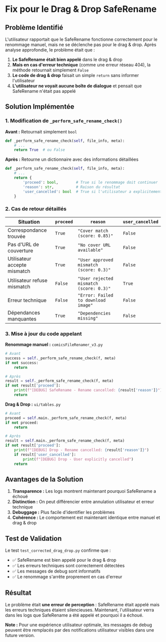 # Fix pour le Drag & Drop SafeRename

## Problème Identifié

L'utilisateur rapportait que le SafeRename fonctionne correctement pour le renommage manuel, mais ne se déclenche pas pour le drag & drop. Après analyse approfondie, le problème était que :

1. **Le SafeRename était bien appelé** dans le drag & drop
2. **Mais en cas d'erreur technique** (comme une erreur réseau 404), la méthode retournait simplement `False`
3. **Le code de drag & drop** faisait un simple `return` sans informer l'utilisateur
4. **L'utilisateur ne voyait aucune boîte de dialogue** et pensait que SafeRename n'était pas appelé

## Solution Implémentée

### 1. Modification de `_perform_safe_rename_check()`

**Avant :** Retournait simplement `bool`
```python
def _perform_safe_rename_check(self, file_info, meta):
    # ...
    return True  # ou False
```

**Après :** Retourne un dictionnaire avec des informations détaillées
```python
def _perform_safe_rename_check(self, file_info, meta):
    # ...
    return {
        'proceed': bool,        # True si le renommage doit continuer
        'reason': str,          # Raison du résultat
        'user_cancelled': bool  # True si l'utilisateur a explicitement annulé
    }
```

### 2. Cas de retour détaillés

| Situation | `proceed` | `reason` | `user_cancelled` |
|-----------|-----------|----------|------------------|
| Correspondance trouvée | `True` | `"Cover match (score: 0.85)"` | `False` |
| Pas d'URL de couverture | `True` | `"No cover URL available"` | `False` |
| Utilisateur accepte mismatch | `True` | `"User approved mismatch (score: 0.3)"` | `False` |
| Utilisateur refuse mismatch | `False` | `"User rejected mismatch (score: 0.3)"` | `True` |
| Erreur technique | `False` | `"Error: Failed to download image"` | `False` |
| Dépendances manquantes | `True` | `"Dependencies missing"` | `False` |

### 3. Mise à jour du code appelant

**Renommage manuel :** `comicsFileRenamer_v3.py`
```python
# Avant
success = self._perform_safe_rename_check(f, meta)
if not success:
    return

# Après  
result = self._perform_safe_rename_check(f, meta)
if not result['proceed']:
    print(f"[DEBUG] SafeRename - Rename cancelled: {result['reason']}")
    return
```

**Drag & Drop :** `ui/tables.py`
```python
# Avant
proceed = self.main._perform_safe_rename_check(f, meta)
if not proceed:
    return

# Après
result = self.main._perform_safe_rename_check(f, meta)
if not result['proceed']:
    print(f"[DEBUG] Drop - Rename cancelled: {result['reason']}")
    if result['user_cancelled']:
        print(f"[DEBUG] Drop - User explicitly cancelled")
    return
```

## Avantages de la Solution

1. **Transparence :** Les logs montrent maintenant pourquoi SafeRename a échoué
2. **Distinction :** On peut différencier entre annulation utilisateur et erreur technique
3. **Debuggage :** Plus facile d'identifier les problèmes
4. **Cohérence :** Le comportement est maintenant identique entre manuel et drag & drop

## Test de Validation

Le test `test_corrected_drag_drop.py` confirme que :
- ✅ SafeRename est bien appelé pour le drag & drop
- ✅ Les erreurs techniques sont correctement détectées
- ✅ Les messages de debug sont informatifs
- ✅ Le renommage s'arrête proprement en cas d'erreur

## Résultat

Le problème était **une erreur de perception** : SafeRename était appelé mais les erreurs techniques étaient silencieuses. Maintenant, l'utilisateur verra dans les logs que SafeRename a été appelé et pourquoi il a échoué.

**Note :** Pour une expérience utilisateur optimale, les messages de debug peuvent être remplacés par des notifications utilisateur visibles dans une future version.
